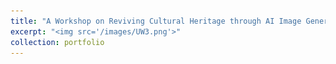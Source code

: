 ```yaml
---
title: "A Workshop on Reviving Cultural Heritage through AI Image Generation"
excerpt: "<img src='/images/UW3.png'>"
collection: portfolio
---
```

<!-- --<img src='/images/UW1.png' width="500px">>

## Introduction
Cultural heritage sites often degrade over time due to environmental factors, losing some of their original splendor. To revive a sense of these sites' historic grandeur and encourage speculation about their future, we conducted a workshop. Participants used Stable Diffusion to recreate images of these sites in various scenarios through prompting. 

Participants demonstrated distinct interaction patterns. Our findings indicate that the images generated evoke past memories in participants, offer new insights and emotions, and enhance their emotional connection with these cultural heritages. We also found that participants’ perceptions and interpretations of cultural heritages are deeply personal and diverse, potentially providing intriguing inspirations for those with different views and memories of the same heritages.This project showcases the potential of generative AI in forstering people's expression and imagination of cultural heritages.

(<img src='/images/UW2.png' width="500px"

## My Role
- Designed workshop processes, preparing data collection forms, tutorial videos, interview outlines, and other materials. Led a portion of the workshops
- Led the team in content analysis of workshop images and thematic analysis of interview transcripts
- Wrote sections of the paper, including related work, method, conclusion, and discussion

## Publications
**He, Z.**, Wang, T., Chen, L., Su, J., Wong, K., Fung, W., LC, R. An Imaginative Urban Walk: Engendering Expression 
and Imagination of Tangible Cultural Heritage Sites Using Generative AI. In preparation for submission.
